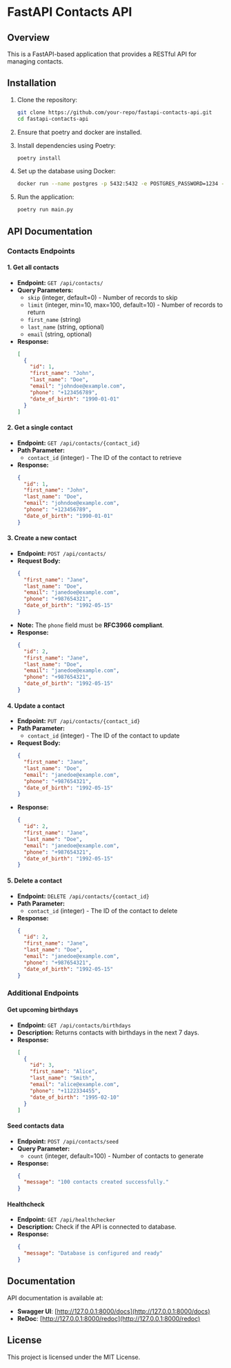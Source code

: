 # FastAPI Contacts API

## Overview
This is a FastAPI-based application that provides a RESTful API for managing contacts.

## Installation

1. Clone the repository:
   ```sh
   git clone https://github.com/your-repo/fastapi-contacts-api.git
   cd fastapi-contacts-api
   ```

2. Ensure that poetry and docker are installed.

3. Install dependencies using Poetry:
   ```sh
   poetry install
   ```

3. Set up the database using Docker:
   ```sh
   docker run --name postgres -p 5432:5432 -e POSTGRES_PASSWORD=1234 -d postgres
   ```

4. Run the application:
   ```sh
   poetry run main.py
   ```

## API Documentation

### **Contacts Endpoints**

#### 1. Get all contacts
- **Endpoint:** `GET /api/contacts/`
- **Query Parameters:**
  - `skip` (integer, default=0) - Number of records to skip
  - `limit` (integer, min=10, max=100, default=10) - Number of records to return
  - `first_name` (string)
  - `last_name` (string, optional)
  - `email` (string, optional)
- **Response:**
  ```json
  [
    {
      "id": 1,
      "first_name": "John",
      "last_name": "Doe",
      "email": "johndoe@example.com",
      "phone": "+123456789",
      "date_of_birth": "1990-01-01"
    }
  ]
  ```

#### 2. Get a single contact
- **Endpoint:** `GET /api/contacts/{contact_id}`
- **Path Parameter:**
  - `contact_id` (integer) - The ID of the contact to retrieve
- **Response:**
  ```json
  {
    "id": 1,
    "first_name": "John",
    "last_name": "Doe",
    "email": "johndoe@example.com",
    "phone": "+123456789",
    "date_of_birth": "1990-01-01"
  }
  ```

#### 3. Create a new contact
- **Endpoint:** `POST /api/contacts/`
- **Request Body:**
  ```json
  {
    "first_name": "Jane",
    "last_name": "Doe",
    "email": "janedoe@example.com",
    "phone": "+987654321",
    "date_of_birth": "1992-05-15"
  }
  ```
- **Note:** The `phone` field must be **RFC3966 compliant**.
- **Response:**
  ```json
  {
    "id": 2,
    "first_name": "Jane",
    "last_name": "Doe",
    "email": "janedoe@example.com",
    "phone": "+987654321",
    "date_of_birth": "1992-05-15"
  }
  ```

#### 4. Update a contact
- **Endpoint:** `PUT /api/contacts/{contact_id}`
- **Path Parameter:**
  - `contact_id` (integer) - The ID of the contact to update
- **Request Body:**
  ```json
  {
    "first_name": "Jane",
    "last_name": "Doe",
    "email": "janedoe@example.com",
    "phone": "+987654321",
    "date_of_birth": "1992-05-15"
  }
  ```
- **Response:**
  ```json
  {
    "id": 2,
    "first_name": "Jane",
    "last_name": "Doe",
    "email": "janedoe@example.com",
    "phone": "+987654321",
    "date_of_birth": "1992-05-15"
  }
  ```

#### 5. Delete a contact
- **Endpoint:** `DELETE /api/contacts/{contact_id}`
- **Path Parameter:**
  - `contact_id` (integer) - The ID of the contact to delete
- **Response:**
  ```json
  {
    "id": 2,
    "first_name": "Jane",
    "last_name": "Doe",
    "email": "janedoe@example.com",
    "phone": "+987654321",
    "date_of_birth": "1992-05-15"
  }
  ```

### **Additional Endpoints**

#### Get upcoming birthdays
- **Endpoint:** `GET /api/contacts/birthdays`
- **Description:** Returns contacts with birthdays in the next 7 days.
- **Response:**
  ```json
  [
    {
      "id": 3,
      "first_name": "Alice",
      "last_name": "Smith",
      "email": "alice@example.com",
      "phone": "+1122334455",
      "date_of_birth": "1995-02-10"
    }
  ]
  ```

#### Seed contacts data
- **Endpoint:** `POST /api/contacts/seed`
- **Query Parameter:**
  - `count` (integer, default=100) - Number of contacts to generate
- **Response:**
  ```json
  {
    "message": "100 contacts created successfully."
  }
  ```

#### Healthcheck
- **Endpoint:** `GET /api/healthchecker`
- **Description:** Check if the API is connected to database.
- **Response:**
  ```json
  {
    "message": "Database is configured and ready"
  }
  ```

## Documentation
API documentation is available at:
- **Swagger UI**: [http://127.0.0.1:8000/docs](http://127.0.0.1:8000/docs)
- **ReDoc**: [http://127.0.0.1:8000/redoc](http://127.0.0.1:8000/redoc)

## License
This project is licensed under the MIT License.
